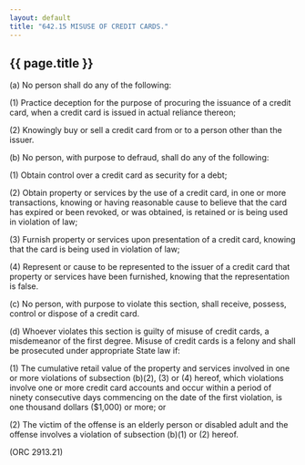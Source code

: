 ```yaml
---
layout: default 
title: "642.15 MISUSE OF CREDIT CARDS."
---
```


{{ page.title }}
----------------

​(a) No person shall do any of the following:

​(1) Practice deception for the purpose of procuring the issuance of a
credit card, when a credit card is issued in actual reliance thereon;

​(2) Knowingly buy or sell a credit card from or to a person other than
the issuer.

​(b) No person, with purpose to defraud, shall do any of the following:

​(1) Obtain control over a credit card as security for a debt;

​(2) Obtain property or services by the use of a credit card, in one or
more transactions, knowing or having reasonable cause to believe that
the card has expired or been revoked, or was obtained, is retained or is
being used in violation of law;

​(3) Furnish property or services upon presentation of a credit card,
knowing that the card is being used in violation of law;

​(4) Represent or cause to be represented to the issuer of a credit card
that property or services have been furnished, knowing that the
representation is false.

​(c) No person, with purpose to violate this section, shall receive,
possess, control or dispose of a credit card.

​(d) Whoever violates this section is guilty of misuse of credit cards,
a misdemeanor of the first degree. Misuse of credit cards is a felony
and shall be prosecuted under appropriate State law if:

​(1) The cumulative retail value of the property and services involved
in one or more violations of subsection (b)(2), (3) or (4) hereof, which
violations involve one or more credit card accounts and occur within a
period of ninety consecutive days commencing on the date of the first
violation, is one thousand dollars (\$1,000) or more; or

​(2) The victim of the offense is an elderly person or disabled adult
and the offense involves a violation of subsection (b)(1) or (2) hereof.

(ORC 2913.21)
